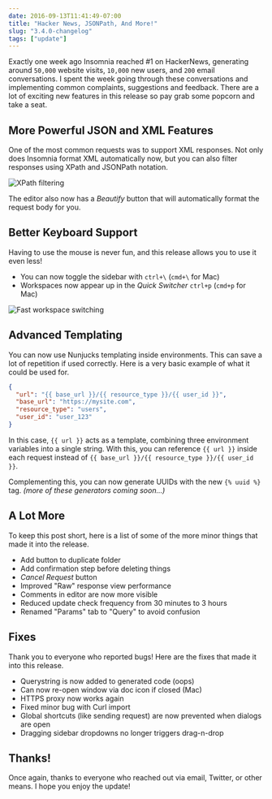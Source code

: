```yaml
---
date: 2016-09-13T11:41:49-07:00
title: "Hacker News, JSONPath, And More!"
slug: "3.4.0-changelog"
tags: ["update"]
---
```


Exactly one week ago Insomnia reached #1 on HackerNews, generating around
`50,000` website visits, `10,000` new users, and `200` email conversations. I
spent the week going through these conversations and implementing common
complaints, suggestions and feedback. There are a lot of exciting new features 
in this release so pay grab some popcorn and take a seat.

<!--more-->


## More Powerful JSON and XML Features 

One of the most common requests was to support XML responses. Not only does
Insomnia format XML automatically now, but you can also filter responses using
XPath and JSONPath notation.

![XPath filtering](/images/blog/xpath.png)

The editor also now has a _Beautify_ button that will automatically format the
request body for you.


## Better Keyboard Support 

Having to use the mouse is never fun, and this release allows you to use it 
even less! 

- You can now toggle the sidebar with `ctrl+\` (`cmd+\` for Mac)
- Workspaces now appear up in the _Quick Switcher_ `ctrl+p` (`cmd+p` for Mac)

![Fast workspace switching](/images/blog/switch-workspace.png)


## Advanced Templating

You can now use Nunjucks templating inside environments. This can save a lot
of repetition if used correctly. Here is a very basic example of what it could
be used for.

```json
{
  "url": "{{ base_url }}/{{ resource_type }}/{{ user_id }}",
  "base_url": "https://mysite.com",
  "resource_type": "users",
  "user_id": "user_123"
}
```

In this case, `{{ url }}` acts as a template, combining three environment
variables into a single string. With this, you can reference `{{ url }}` inside
each request instead of `{{ base_url }}/{{ resource_type }}/{{ user_id }}`. 

Complementing this, you can now generate UUIDs with the new `{% uuid %}` tag.
_(more of these generators coming soon...)_


## A Lot More

To keep this post short, here is a list of some of the more minor things that
made it into the release.

- Add button to duplicate folder
- Add confirmation step before deleting things
- _Cancel Request_ button
- Improved "Raw" response view performance
- Comments in editor are now more visible
- Reduced update check frequency from 30 minutes to 3 hours
- Renamed "Params" tab to "Query" to avoid confusion


## Fixes

Thank you to everyone who reported bugs! Here are the fixes that made it into
this release.

- Querystring is now added to generated code (oops)
- Can now re-open window via doc icon if closed (Mac)
- HTTPS proxy now works again
- Fixed minor bug with Curl import
- Global shortcuts (like sending request) are now prevented when dialogs are open
- Dragging sidebar dropdowns no longer triggers drag-n-drop


## Thanks!

Once again, thanks to everyone who reached out via email, Twitter, or other
means. I hope you enjoy the update!

